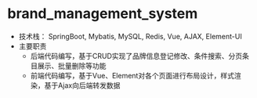 # brand_management_system
- 技术栈： SpringBoot, Mybatis, MySQL, Redis, Vue, AJAX, Element-UI
- 主要职责
  - 后端代码编写，基于CRUD实现了品牌信息登记修改、条件搜索、分页条目展示、批量删除等功能
  - 前端代码编写，基于Vue、Element对各个页面进行布局设计，样式渲染，基于Ajax向后端转发数据
  
